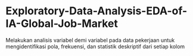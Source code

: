 # Exploratory-Data-Analysis-EDA-of-IA-Global-Job-Market
Melakukan analisis variabel demi variabel pada data pekerjaan untuk mengidentifikasi pola, frekuensi, dan statistik deskriptif dari setiap kolom
